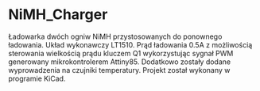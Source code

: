 # NiMH_Charger

Ładowarka dwóch ogniw NiMH przystosowanych do ponownego ładowania. Układ wykonawczy LT1510.
Prąd ładowania 0.5A z możliwością sterowania wielkością prądu kluczem Q1 wykorzystując sygnał PWM generowany mikrokontrolerem Attiny85.
Dodatkowo zostały dodane wyprowadzenia na czujniki temperatury.
Projekt został wykonany w programie KiCad.
